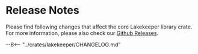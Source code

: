 # Release Notes

Please find following changes that affect the core Lakekeeper library crate.
For more information, please also check our [Github Releases](https://github.com/lakekeeper/lakekeeper/releases).


--8<-- "../crates/lakekeeper/CHANGELOG.md"